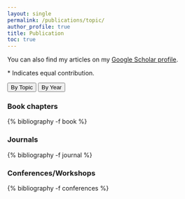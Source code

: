 ```yaml
---
layout: single
permalink: /publications/topic/
author_profile: true
title: Publication
toc: true
---
```


<p>
You can also find my articles on my
<a href= "{{site.data.profile.googlescholar}}" target="_blank"> Google Scholar profile</a>.  
</p>
<p>
* Indicates equal contribution.
</p>
<a href="/publications/topic/"><button type="button" class="btn" style="outline:none">By Topic </button></a>
<a href="/publications/year"><button type="button" class="btn" style="outline:none">By Year  </button></a>

<!-- book -->
<h3  class="pubyear">Book chapters</h3>
{% bibliography -f book %}

<!-- Applications in Biology -->
<h3  class="pubyear">Journals</h3>
{% bibliography -f journal %}


<!-- High Dimensional Statistics -->
<h3  class="pubyear">Conferences/Workshops</h3>
{% bibliography -f conferences %}

<!-- Social Network Analysis -->
<!-- <h3  class="pubyear">Social Network Analysis</h3> -->
<!-- {% bibliography -f sna %} -->

<!-- General Machine Learning -->
<!-- <h3  class="pubyear">General Machine Learning</h3> -->
<!-- {% bibliography -f gml %} -->
